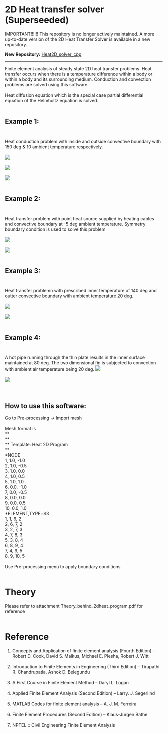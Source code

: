 # 2D Heat transfer solver (Superseeded)

IMPORTANT!!!!!!
This repository is no longer actively maintained. A more up-to-date version of the 2D Heat Transfer Solver is available in a new repository.

**New Repository:** [Heat2D_solver_cpp](https://github.com/Samson-Mano/Heat2D_solver_cpp)

---------------------------------------------------------------------------------------------------------------------------------------------

Finite element analysis of steady state 2D heat transfer problems. Heat transfer occurs when there is a temperature difference within a body or within a body and its surrounding medium. Conduction and convection problems are solved using this software. <br /><br /> Heat diffusion equation which is the special case partial differential equation of the Helmholtz equation is solved.<br /><br />
## Example 1:<br /><br />
Heat conduction problem with inside and outside convective boundary with 150 deg & 10 ambient temperature respectively. <br /><br />
![](Images/Example_1_problem.png)<br /><br />
![](Images/Example_1_mesh.png)<br /><br />
![](Images/Example_1_solved.png)<br /><br />
## Example 2:<br /><br />
Heat transfer problem with point heat source supplied by heating cables and convective boundary at -5 deg ambient temperature. Symmetry boundary condition is used to solve this problem<br /><br />
![](Images/Example_2_problem.png)<br /><br />
![](Images/Example_2_soln.png)<br /><br />
## Example 3:<br /><br />
Heat transfer problemn with prescribed inner temperature of 140 deg and outter convective boundary with ambient temperature 20 deg.<br /><br />
![](Images/Example_3_problem.png)<br /><br />
![](Images/Example_3_soln.png)<br /><br />
## Example 4:<br /><br />
A hot pipe running through the thin plate results in the inner surface maintained at 80 deg. The two dimensional fin is subjected to convection with ambient air temperature being 20 deg.
![](Images/Example_4_problem.png)<br /><br />
![](Images/Example_4_soln.png)<br /><br />
<br />
## How to use this software:<br />
Go to Pre-processing -> Import mesh <br />
<br />
Mesh format is <br />
** <br />
** <br />
**   Template:  Heat 2D Program <br />
** <br />
*NODE <br />
	1,	1.0,	-1.0 <br />
	2,	1.0,	-0.5 <br />
	3,	1.0,	 0.0 <br />
	4,	1.0,	 0.5 <br />
	5,	1.0,	 1.0 <br />
	6,	0.0,	-1.0 <br />
	7,	0.0,	-0.5 <br />
	8,	0.0,	 0.0 <br />
	9,	0.0,	 0.5 <br />
	10,	0.0,	 1.0 <br />
*ELEMENT,TYPE=S3 <br />
         1,       1,       6,       2 <br />
         2,       6,       7,       2 <br />
         3,       2,       7,       3 <br />
         4,       7,       8,       3 <br />
         5,       3,       8,       4 <br />
         6,       8,       9,       4 <br />
         7,       4,       9,       5 <br />
         8,       9,      10,       5 <br />
<br />
Use Pre-processing menu to apply boundary conditions<br />
<br />
# Theory
Please refer to attachment Theory_behind_2dheat_program.pdf for reference<br /><br />
# Reference
1. Concepts and Application of finite element analysis (Fourth Edition) – Robert D.
Cook, David S. Malkus, Michael E. Plesha, Robert J. Witt<br /><br />
2. Introduction to Finite Elements in Engineering (Third Edition) – Tirupathi R.
Chandrupatla, Ashok D. Belegundu<br /><br />
3. A First Course in Finite Element Method – Daryl L. Logan<br /><br />
4. Applied Finite Element Analysis (Second Edition) – Larry. J. Segerlind<br /><br />
5. MATLAB Codes for finite element analysis – A. J. M. Ferreira<br /><br />
6. Finite Element Procedures (Second Edition) – Klaus-Jürgen Bathe<br /><br />
7. NPTEL :: Civil Engineering Finite Element Analysis<br /><br />
